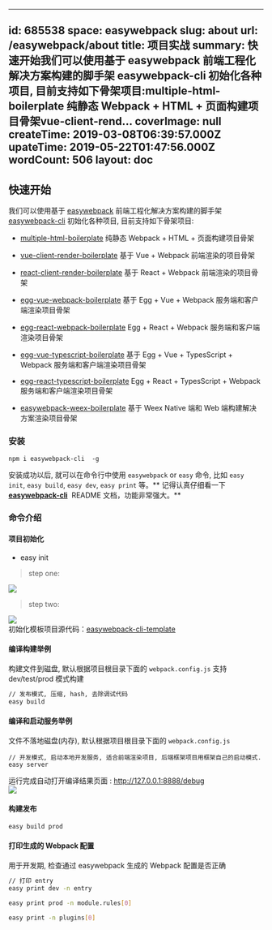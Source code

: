 
---
id: 685538
space: easywebpack
slug: about
url: /easywebpack/about
title: 项目实战
summary: 快速开始我们可以使用基于 easywebpack 前端工程化解决方案构建的脚手架 easywebpack-cli 初始化各种项目, 目前支持如下骨架项目:multiple-html-boilerplate 纯静态 Webpack + HTML + 页面构建项目骨架vue-client-rend...
coverImage: null
createTime: 2019-03-08T06:39:57.000Z 
upateTime: 2019-05-22T01:47:56.000Z
wordCount: 506
layout: doc
---

## 快速开始

我们可以使用基于 [easywebpack](https://github.com/easy-team/easywebpack) 前端工程化解决方案构建的脚手架 [easywebpack-cli](https://github.com/easy-team/easywebpack-cli) 初始化各种项目, 目前支持如下骨架项目:

- [multiple-html-boilerplate](https://github.com/hubcarl/easywebpack-multiple-html-boilerplate) 纯静态 Webpack + HTML + 页面构建项目骨架

- [vue-client-render-boilerplate](https://github.com/hubcarl/easywebpack-cli-template/tree/master/boilerplate/vue) 基于 Vue + Webpack 前端渲染的项目骨架

- [react-client-render-boilerplate](https://github.com/hubcarl/easywebpack-cli-template/tree/master/boilerplate/react) 基于 React + Webpack 前端渲染的项目骨架

- [egg-vue-webpack-boilerplate](https://github.com/hubcarl/egg-vue-webpack-boilerplate) 基于 Egg + Vue + Webpack 服务端和客户端渲染项目骨架

- [egg-react-webpack-boilerplate](https://github.com/hubcarl/egg-react-webpack-boilerplate) Egg + React + Webpack 服务端和客户端渲染项目骨架

- [egg-vue-typescript-boilerplate](https://github.com/hubcarl/egg-vue-webpack-boilerplate) 基于 Egg + Vue + TypesScript + Webpack 服务端和客户端渲染项目骨架

- [egg-react-typescript-boilerplate](https://github.com/hubcarl/egg-react-webpack-boilerplate) Egg + React + TypesScript + Webpack 服务端和客户端渲染项目骨架

- [easywebpack-weex-boilerplate](https://github.com/hubcarl/easywebpack-weex-boilerplate) 基于 Weex Native 端和 Web 端构建解决方案渲染项目骨架



### 安装

```
npm i easywebpack-cli  -g
```

安装成功以后, 就可以在命令行中使用 `easywebpack` or `easy` 命令, 比如 `easy init`, `easy build`, `easy dev`, `easy print` 等。** 记得认真仔细看一下   **[easywebpack-cli](https://github.com/easy-team/easywebpack-cli)**  README 文档，功能非常强大。**


### 命令介绍


#### 项目初始化

- easy init

> step one:

![](https://cdn.yuque.com/yuque/0/2018/png/116733/1528514931367-edbc020f-db8b-4249-a7a2-3ff83c85a0fc.png#width=575)
> step two:


![](https://cdn.yuque.com/yuque/0/2018/png/116733/1528514940699-8bc6f8c0-5a78-43da-9d71-8dc94c7d9796.png#width=663)<br />初始化模板项目源代码：[easywebpack-cli-template](https://github.com/hubcarl/easywebpack-cli-template.git)


#### 编译构建举例

构建文件到磁盘, 默认根据项目根目录下面的 `webpack.config.js` 支持 dev/test/prod 模式构建

```bash
// 发布模式, 压缩, hash, 去除调试代码
easy build
```


#### 编译和启动服务举例

文件不落地磁盘(内存), 默认根据项目根目录下面的 `webpack.config.js`

```basic
// 开发模式, 启动本地开发服务, 适合前端渲染项目, 后端框架项目用框架自己的启动模式.
easy server
```

运行完成自动打开编译结果页面 : http://127.0.0.1:8888/debug<br />![](https://cdn.yuque.com/yuque/0/2018/png/116733/1528514948690-4f1bd30f-0a4e-41f0-8062-ec28cef6c033.png#width=827)

#### 构建发布

```bash
easy build prod
```


#### 打印生成的 Webpack 配置

用于开发期, 检查通过 easywebpack 生成的 Webpack 配置是否正确

```bash
// 打印 entry
easy print dev -n entry 

easy print prod -n module.rules[0]

easy print -n plugins[0]
```



  